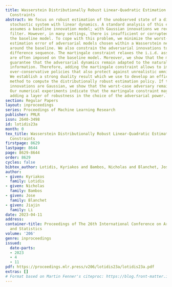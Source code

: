 ```yaml
---
title: Wasserstein Distributionally Robust Linear-Quadratic Estimation under Martingale
  Constraints
abstract: We focus on robust estimation of the unobserved state of a discrete-time
  stochastic system with linear dynamics. A standard analysis of this estimation problem
  assumes a baseline innovation model; with Gaussian innovations we recover the Kalman
  filter. However, in many settings, there is insufficient or corrupted data to validate
  the baseline model. To cope with this problem, we minimize the worst-case mean-squared
  estimation error of adversarial models chosen within a Wasserstein neighborhood
  around the baseline. We also constrain the adversarial innovations to form a martingale
  difference sequence. The martingale constraint relaxes the i.i.d. assumptions which
  are often imposed on the baseline model. Moreover, we show that the martingale constraints
  guarantee that the adversarial dynamics remain adapted to the natural time-generated
  information. Therefore, adding the martingale constraint allows to improve upon
  over-conservative policies that also protect against unrealistic omniscient adversaries.
  We establish a strong duality result which we use to develop an efficient subgradient
  method to compute the distributionally robust estimation policy. If the baseline
  innovations are Gaussian, we show that the worst-case adversary remains Gaussian.
  Our numerical experiments indicate that the martingale constraint may also aid in
  adding a layer of robustness in the choice of the adversarial power.
section: Regular Papers
layout: inproceedings
series: Proceedings of Machine Learning Research
publisher: PMLR
issn: 2640-3498
id: lotidis23a
month: 0
tex_title: Wasserstein Distributionally Robust Linear-Quadratic Estimation under Martingale
  Constraints
firstpage: 8629
lastpage: 8644
page: 8629-8644
order: 8629
cycles: false
bibtex_author: Lotidis, Kyriakos and Bambos, Nicholas and Blanchet, Jose and Li, Jiajin
author:
- given: Kyriakos
  family: Lotidis
- given: Nicholas
  family: Bambos
- given: Jose
  family: Blanchet
- given: Jiajin
  family: Li
date: 2023-04-11
address:
container-title: Proceedings of The 26th International Conference on Artificial Intelligence
  and Statistics
volume: '206'
genre: inproceedings
issued:
  date-parts:
  - 2023
  - 4
  - 11
pdf: https://proceedings.mlr.press/v206/lotidis23a/lotidis23a.pdf
extras: []
# Format based on Martin Fenner's citeproc: https://blog.front-matter.io/posts/citeproc-yaml-for-bibliographies/
---
```

